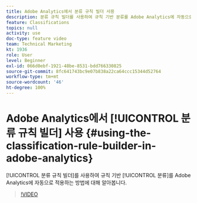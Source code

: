```yaml
---
title: Adobe Analytics에서 분류 규칙 빌더 사용
description: 분류 규칙 빌더를 사용하여 규칙 기반 분류를 Adobe Analytics에 자동으로 적용하는 방법에 대해 알아봅니다.
feature: Classifications
topics: null
activity: use
doc-type: feature video
team: Technical Marketing
kt: 1936
role: User
level: Beginner
exl-id: 066d0ebf-1921-48be-8531-bdd766330825
source-git-commit: 8fc641743bc9e07b838a22ca64ccc15344d52764
workflow-type: tm+mt
source-wordcount: '46'
ht-degree: 100%
---
```


# Adobe Analytics에서 [!UICONTROL 분류 규칙 빌더] 사용 {#using-the-classification-rule-builder-in-adobe-analytics}

[!UICONTROL 분류 규칙 빌더]를 사용하여 규칙 기반 [!UICONTROL 분류]를 Adobe Analytics에 자동으로 적용하는 방법에 대해 알아봅니다.

>[!VIDEO](https://video.tv.adobe.com/v/3434376?quality=12&learn=on&captions=kor)
